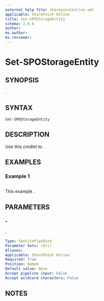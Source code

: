 ```yaml
---
external help file: sharepointonline.xml
applicable: SharePoint Online
title: Set-SPOStorageEntity
schema: 2.0.0
author: 
ms.author: 
ms.reviewer:
---
```


# Set-SPOStorageEntity

## SYNOPSIS
.

## SYNTAX

```
Set-SPOStorageEntity
```

## DESCRIPTION
Use this cmdlet to .

## EXAMPLES

### Example 1

```

```

This example .

## PARAMETERS

### -

.

```yaml
Type: SpoSitePipeBind
Parameter Sets: (All)
Aliases: 
Applicable: SharePoint Online
Required: True
Position: Named
Default value: None
Accept pipeline input: False
Accept wildcard characters: False
```

## NOTES
